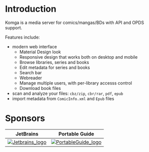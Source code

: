 # Introduction

Komga is a media server for comics/mangas/BDs with API and OPDS support.

Features include:
- modern web interface
  - Material Design look
  - Responsive design that works both on desktop and mobile
  - Browse libraries, series and books
  - Edit metadata for series and books
  - Search bar
  - Webreader
  - Manage multiple users, with per-library accesss control
  - Download book files
- scan and analyze your files: `cbz/zip`, `cbr/rar`, `pdf`, `epub`
- import metadata from `ComicInfo.xml` and `Epub` files

# Sponsors

| JetBrains | Portable Guide |
|:---:|:---:|
| [![Jetbrains_logo](/assets/media/sponsors-jetbrains.png)](https://www.jetbrains.com/?from=Komga) | [![PortableGuide_logo](/assets/media/sponsors-portableguide.png)](https://portable.guide) |